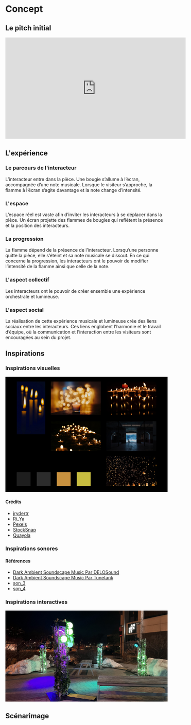 # Concept

## Le pitch initial

<!-- Inclure la vidéo du PowerPoint intial -->

<!-- Méthode 1 -->
<iframe width="560" height="315"
  src="https://www.youtube.com/embed/gskXM5zK3KM"
  title="Voix en soi"
  frameborder="0"
  allowfullscreen>
</iframe>

<!-- Méthode 2, plug legit -->
<!-- 
[![Description de la vidéo](http://img.youtube.com/vi/ABWCq8j8qys/0.jpg)](http://www.youtube.com/watch?v=ABWCq8j8qys)
-->

<!-- Méthode 3 (vidéo local) -->
<!-- 
 ![Description de la vidéo](/media/ipsum_020.mp4)
-->

## L'expérience

### Le parcours de l'interacteur

<!-- 
Comportement de l’interacteur
Qu'est-ce que fait l'interacteur?
un résumé du parcours de l'interacteur du début à la fin de son expérience - qu'est-ce qu'il fait, qu'est-ce qu'il manipule, etc
-->

L’interacteur entre dans la pièce. Une bougie s’allume à l’écran, accompagnée d’une note musicale. Lorsque le visiteur s’approche, la flamme à l’écran s’agite davantage et la note change d’intensité.

### L'espace

<!-- 
description de l'espace réel et virtuel du projet et comment l'espace réel est transposé, transorté ou prolongé dans le virtuel et inversement 
-->

L’espace réel est vaste afin d’inviter les interacteurs à se déplacer dans la pièce. Un écran projette des flammes de bougies qui reflètent la présence et la position des interacteurs.

### La progression

<!--  sur le temps et la progression -->
La flamme dépend de la présence de l’interacteur. Lorsqu’une personne quitte la pièce, elle s’éteint et sa note musicale se dissout. En ce qui concerne la progression, les interacteurs ont le pouvoir de modifier l’intensité de la flamme ainsi que celle de la note.

### L'aspect collectif

<!-- 
comment votre idée de projet correspond au thème du COLLECTIF 
Plus il y a de personnes qui peuvent interagir simultanément est un critère important ! 

Un collectif désigne l'ensemble de personnes ou d'entités qui s'unissent de manière concertée pour poursuivre un objectif commun, en coopérant et en collaborant pour atteindre des buts qui seraient difficiles à réaliser individuellement.
 Il peut s'agir d'une réunion informelle ou contractuelle, temporaire ou durable, constituée autour d'une cause, d'une action ou d'un projet, qu'il soit artistique, politique, professionnel, moral ou cultuel.
 Ce groupe, souvent considéré comme une entité à vocation communautaire, fonctionne sous le pilotage de ses membres et repose sur une volonté partagée de développer des solidarités.
-->

Les interacteurs ont le pouvoir de créer ensemble une expérience orchestrale et lumineuse.

### L'aspect social

<!-- 
comment votre idée de projet correspond au thème du SOCIAL 

Le terme « social » désigne ce qui concerne la vie en société, c’est-à-dire les relations entre les individus au sein d’un groupe organisé, ainsi que les structures, normes et institutions qui en découlent.
 Il peut s’appliquer à des aspects variés, comme la vie sociale, les groupes sociaux, les classes sociales, les rapports de production, ou encore les politiques visant à améliorer les conditions de vie des individus.
 En sciences sociales, le social englobe l’étude des phénomènes collectifs, des interactions humaines, des normes sociales et des dynamiques de pouvoir au sein de la société.
 L’adjectif peut aussi qualifier des animaux ou des plantes vivant en communauté selon des règles strictes, comme les insectes sociaux (fourmis, abeilles) ou certaines espèces végétales formant des colonies denses.
-->

La réalisation de cette expérience musicale et lumineuse crée des liens sociaux entre les interacteurs. Ces liens englobent l’harmonie et le travail d’équipe, où la communication et l’interaction entre les visiteurs sont encouragées au sein du projet.

## Inspirations

### Inspirations visuelles
<!-- Inclure le moodboard avec référenes pour chacune des sources-->

![moodboard](inspiration_visuelle.jpg)

#### Crédits

* [jrydertr](https://pixabay.com/fr/users/jrydertr-13047018/)
* [Ri_Ya](https://pixabay.com/fr/users/ri_ya-12911237/)
* [Pexels](https://pixabay.com/fr/users/pexels-2286921/)
* [StockSnap](https://pixabay.com/fr/users/stocksnap-894430/)
* [Quayola](https://quayola.com/)
<!--
Images inspirantes
Représentations visuelles de l'ambiance recherchée, que ce soit à travers des photographies, des illustrations, ou des œuvres existantes.

Palette de couleurs
Choix de couleurs qui influenceront l’éclairage, les médias projetés, ou l’interface visuelle.

Références multimédia
Vidéos, musiques ou sons, séquences animées qui capturent l’énergie ou la tonalité souhaitée pour l'installation.

Textures et matériaux
Échantillons ou représentations de matériaux tangibles qui seront utilisés dans l'installation (écrans, surfaces tactiles, objets physiques interactifs).

Ambiance sonore et lumineuse
Inspirations relatives à la scénarisation de la lumière et du son, qui seront des éléments interactifs clés dans l’expérience utilisateur.
-->
### Inspirations sonores

#### Références

* [Dark Ambient Soundscape Music Par DELOSound](https://pixabay.com/fr/music/ambiant-dark-ambient-soundscape-music-427632/)
* [Dark Ambient Soundscape Music Par Tunetank](https://pixabay.com/fr/music/myst%C3%A8re-dark-ambient-soundscape-music-409350/)
* [son_3]()
* [son_4]()


### Inspirations interactives

<!-- Inclure des liens et une ligne sur pourquoi -->

[![Lien vers le projet](edria.jpg)](https://tim-montmorency.com/2023/projets/EDRIA/docs/web/index.html)



## Scénarimage

<!-- Pour chaque étape/scène : une image avec du texte descriptif et une explication de la transition -->

<!--
Éléments du scénarimage
Séquence visuelle
Chaque scène ou séquence du scénarimage doit être clairement illustrée, montrant les éléments visuels qui seront projetés ou affichés. Cette séquence visuelle peut inclure des captures d'écran, des croquis ou des rendus 3D, en fonction des besoins du projet.

Points d'interaction
Le scénarimage dans un cadre interactif inclut les moments où l'utilisateur interagit avec l'installation. Ces points d’interaction doivent être représentés graphiquement pour indiquer comment et quand l’utilisateur influencera la progression du récit ou des effets visuels et sonores.

Évolution du récit
Comme pour le scénario narratif, le scénarimage doit montrer la progression de l’histoire ou de l’expérience au fil des interactions. Il permet de visualiser comment l’installation évolue en fonction des actions de l'utilisateur, avec des embranchements possibles selon ses choix.

Retour visuel et sensoriel
Le scénarimage doit inclure des annotations ou des visuels montrant les réponses visuelles, sonores ou tactiles à chaque interaction. Cela peut inclure des changements d’éclairage, des transitions vidéo, ou des effets sonores qui réagissent aux actions de l’utilisateur.
-->
